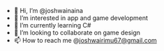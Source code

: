 - 👋 Hi, I’m @joshwainaina
- 👀 I’m interested in app and  game development
- 🌱 I’m currently learning C# 
- 💞️ I’m looking to collaborate on game design 
- 📫 How to reach me @joshwairimu67@gmail.com

<!---
joshwainaina/joshwainaina is a ✨ special ✨ repository because its `README.md` (this file) appears on your GitHub profile.
You can click the Preview link to take a look at your changes.
--->
